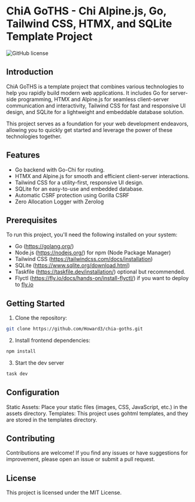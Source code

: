 # ChiA GoTHS - Chi Alpine.js, Go, Tailwind CSS, HTMX, and SQLite Template Project

![GitHub license](https://img.shields.io/badge/license-MIT-blue.svg)

## Introduction

ChiA GoTHS is a template project that combines various technologies to help you rapidly build modern web applications. It includes Go for server-side programming, HTMX and Alpine.js for seamless client-server communication and interactivity, Tailwind CSS for fast and responsive UI design, and SQLite for a lightweight and embeddable database solution.

This project serves as a foundation for your web development endeavors, allowing you to quickly get started and leverage the power of these technologies together.

## Features

- Go backend with Go-Chi for routing.
- HTMX and Alpine.js for smooth and efficient client-server interactions.
- Tailwind CSS for a utility-first, responsive UI design.
- SQLite for an easy-to-use and embedded database.
- Automatic CSRF protection using Gorilla CSRF
- Zero Allocation Logger with Zerolog

## Prerequisites

To run this project, you'll need the following installed on your system:

- Go (https://golang.org/)
- Node.js (https://nodejs.org/) for npm (Node Package Manager)
- Tailwind CSS (https://tailwindcss.com/docs/installation)
- SQLite (https://www.sqlite.org/download.html)
- Taskfile (https://taskfile.dev/installation/) optional but recommended.
- Flyctl (https://fly.io/docs/hands-on/install-flyctl/) if you want to deploy to [fly.io](https://fly.io/)

## Getting Started

1. Clone the repository:

```bash
git clone https://github.com/Howard3/chia-goths.git
```
2. Install frontend dependencies:
```bash
npm install
```
3. Start the dev server
```bash
task dev
```

## Configuration
Static Assets: Place your static files (images, CSS, JavaScript, etc.) in the assets directory.
Templates: This project uses gohtml templates, and they are stored in the templates directory.

## Contributing
Contributions are welcome! If you find any issues or have suggestions for improvement, please open an issue or submit a pull request.

## License
This project is licensed under the MIT License.
